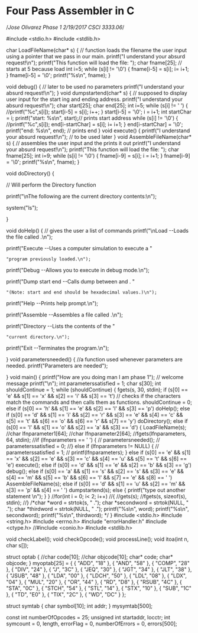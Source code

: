 # Four Pass Assembler in C
/*Jose Olivarez Phase 1
2/19/2017  CSCI 3333.06*/



#include <stdio.h>
#include <stdlib.h>

char LoadFileName(char* s) { // function loads the filename the user input using a pointer that we pass in our main.
    printf("I understand your absurd request!\n");
    printf("This function will load the file: ");
    char fname[25]; // starts at 5 because load
    int i=5;
    while (s[i] != '\0') {
      fname[i-5] = s[i];
      i= i+1;
    }
    fname[i-5] = '\0';
    printf("%s\n", fname);
}

void debug() { // later to be used no parameters
  printf("I understand your absurd request!\n");
}
void dumpstartend(char* s) { // supposed to display user input for the start ing and ending address.
  printf("I understand your absurd request!\n");
  char start[25];
  char end[25];
  int i=5;
  while (s[i] != ' ') {
    //printf("%c",s[i]);
    start[i-5] = s[i];
    i++;
  }
  start[i-5] = '\0';
  i = i+1;
  int startChar = i;
  printf("start: %s\n", start);// prints start address
  while (s[i] != '\0') {
    //printf("%c",s[i]);
    end[i-startChar] = s[i];
    i= i+1;
  }
  end[i-startChar] = '\0';
  printf("end: %s\n", end); // prints end
}
void execute() {
  printf("I understand your absurd request!\n"); // to be used later
}
void AssembleFileName(char* s)  { // assembles the user input and the prints it out
    printf("I understand your absurd request!\n");
    printf("This function will load the file: ");
    char fname[25];
    int i=9;
    while (s[i] != '\0') {
      fname[i-9] = s[i];
      i = i+1;
    }
    fname[i-9] = '\0';
    printf("%s\n", fname);
}

void doDirectory() {

  // Will perform the Directory function

  printf("\nThe following are the current directory contents:\n");

  system("ls");

}

void doHelp() { // gives the user a list of commands
  printf("\nLoad <filename>         --Loads the file called <filename>.\n");

  printf("Execute                 --Uses a computer simulation to execute a "

    "program previously loaded.\n");

  printf("Debug                   --Allows you to execute in debug mode.\n");

  printf("Dump start end      --Calls dump between <start> and <end>. "

    "(Note: start and end should be hexadecimal values.)\n");

  printf("Help                    --Prints  help prompt.\n");

  printf("Assemble <filename>     --Assembles a file called <filename>.\n");

  printf("Directory               --Lists the contents of the "

    "current directory.\n");

  printf("Exit                    --Terminates  the program.\n");

}
void parametersneeded() { //a function used whenever parameters are needed.
  printf("Parameters are needed");

}
void main() {
  printf("How are you doing man I am phase 1"); // welcome message
  printf("\n");
  int parameterssatisfied = 1;
  char s[30];
  int shouldContinue = 1;
  while (shouldContinue) {
    fgets(s, 30, stdin);
    if (s[0] == 'e' && s[1] == 'x' && s[2] == 'i' && s[3] == 't') // checks if the characters match the commands and then calls them as functions.
      shouldContinue = 0;
    else if (s[0] == 'h' && s[1] == 'e' && s[2] == 'l' && s[3] == 'p')
      doHelp();
    else if (s[0] == 'd' && s[1] == 'i' && s[2] == 'r' && s[3] == 'e' && s[4] == 'c' && s[5] == 't' && s[6] == 'o' && s[6] == 'r' && s[7] == 'y')
      doDirectory();
    else if (s[0] == 'l' && s[1] == 'o' && s[2] == 'a' && s[3] == 'd') {
      LoadFileName(s);
      //char lfnparameter1[64];
      //char lfnparameter2[64];
      //fgets(lfnparameters, 64, stdin);
      //if (lfnparameters == ' ') {
      //  parametersneeded();
      //  parameterssatisfied = 0;
      //} else if (lfnparameters != NULL) {
      //  parameterssatisfied = 1;
      //  printf(lfnparameters);
    } else if (s[0] == 'e' && s[1] == 'x' && s[2] == 'e' && s[3] == 'c' && s[4] == 'u' && s[5] == 't' && s[6] == 'e')
      execute();
    else if (s[0] == 'd' && s[1] == 'e' && s[2] == 'b' && s[3] == 'g')
      debug();
    else if (s[0] == 'a' && s[1] == 's' && s[2] == 's' && s[3] == 'e' && s[4] == 'm' && s[5] == 'b' && s[6] == 'l' && s[7] == 'e' && s[8] == ' ')
      AssembleFileName(s);
    else if (s[0] == 'd' && s[1] == 'u' && s[2] == 'm' && s[3] == 'p' && s[4] == ' ')
      dumpstartend(s);
    else {
      printf("type out another statement \n");
    }
  }
  //for(int i = 0; i< 2; i++)
  //{
  //gets(s);
  //fgets(s, sizeof(s), stdin);
  //}
  /*char *word = strtok(s, " .");
	char *secondword = strtok(NULL, " .");
  char *thirdword = strtok(NULL, " .");
  printf("%s\n", word);
	printf("%s\n", secondword);
	printf("%s\n", thirdword);
	*/
}
#include <stdio.h>
#include <string.h>
#include <errno.h>
#include "errorHandler.h"
#include <ctype.h>
//#include <conio.h>
#include <stdlib.h>

void checkLabel();
void checkOpcode();
void processLine();
void itoa(int n, char s[]);

struct optab {
	//char code[10];
	//char objcode[10];
	char* code;
	char* objcode;
} myoptab[25] = { { "ADD", "18" }, { "AND", "58" }, { "COMP", "28" }, { "DIV",
		"24" }, { "J", "3C" }, { "JEQ", "30" }, { "JGT", "34" },
		{ "JLT", "38" }, { "JSUB", "48" }, { "LDA", "00" }, { "LDCH", "50" }, {
				"LDL", "08" }, { "LDX", "04" }, { "MUL", "20" }, { "OR", "44" },
		{ "RD", "D8" }, { "RSUB", "4C" }, { "STA", "0C" }, { "STCH", "54" }, {
				"STL", "14" }, { "STX", "10" }, { "SUB", "1C" }, { "TD", "E0" },
		{ "TIX", "2C" }, { "WD", "DC" } };

struct symtab {
	char symbol[10];
	int addr;
} mysymtab[500];

const int numberOfOpcodes = 25;
unsigned int startaddr, locctr;
int symcount = 0, length, errorFlag = 0, numberOfErrors = 0, errors[500];
